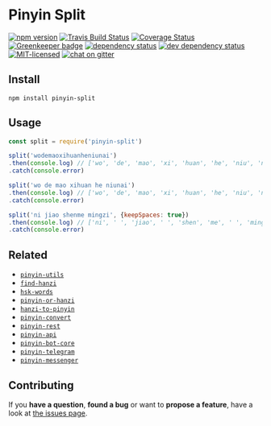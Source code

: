 # Pinyin Split

[![npm version](https://img.shields.io/npm/v/pinyin-split.svg)](https://www.npmjs.com/package/pinyin-split)
[![Travis Build Status](https://travis-ci.org/pepebecker/pinyin-split.svg)](https://travis-ci.org/pepebecker/pinyin-split)
[![Coverage Status](https://coveralls.io/repos/github/pepebecker/pinyin-split/badge.svg)](https://coveralls.io/github/pepebecker/pinyin-split)
[![Greenkeeper badge](https://badges.greenkeeper.io/pepebecker/pinyin-split.svg)](https://greenkeeper.io/)
[![dependency status](https://img.shields.io/david/pepebecker/pinyin-split.svg)](https://david-dm.org/pepebecker/pinyin-split)
[![dev dependency status](https://img.shields.io/david/dev/pepebecker/pinyin-split.svg)](https://david-dm.org/pepebecker/pinyin-split#info=devDependencies)
[![MIT-licensed](https://img.shields.io/github/license/pepebecker/pinyin-split.svg)](https://opensource.org/licenses/MIT)
[![chat on gitter](https://badges.gitter.im/pepebecker.svg)](https://gitter.im/pepebecker)

## Install

```shell
npm install pinyin-split
```

## Usage

```js
const split = require('pinyin-split')

split('wodemaoxihuanheniunai')
.then(console.log) // ['wo', 'de', 'mao', 'xi', 'huan', 'he', 'niu', 'nai']
.catch(console.error)

split('wo de mao xihuan he niunai')
.then(console.log) // ['wo', 'de', 'mao', 'xi', 'huan', 'he', 'niu', 'nai']
.catch(console.error)

split('ni jiao shenme mingzi', {keepSpaces: true})
.then(console.log) // ['ni', ' ', 'jiao', ' ', 'shen', 'me', ' ', 'ming', 'zi']
.catch(console.error)
```

## Related

- [`pinyin-utils`](https://github.com/pepebecker/pinyin-utils)
- [`find-hanzi`](https://github.com/pepebecker/find-hanzi)
- [`hsk-words`](https://github.com/pepebecker/hsk-words)
- [`pinyin-or-hanzi`](https://github.com/pepebecker/pinyin-or-hanzi)
- [`hanzi-to-pinyin`](https://github.com/pepebecker/hanzi-to-pinyin)
- [`pinyin-convert`](https://github.com/pepebecker/pinyin-convert)
- [`pinyin-rest`](https://github.com/pepebecker/pinyin-rest)
- [`pinyin-api`](https://github.com/pepebecker/pinyin-api)
- [`pinyin-bot-core`](https://github.com/pepebecker/pinyin-bot-core)
- [`pinyin-telegram`](https://github.com/pepebecker/pinyin-telegram)
- [`pinyin-messenger`](https://github.com/pepebecker/pinyin-messenger)

## Contributing

If you **have a question**, **found a bug** or want to **propose a feature**, have a look at [the issues page](https://github.com/pepebecker/pinyin-split/issues).
